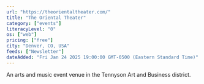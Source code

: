 ```yaml
---
url: "https://theorientaltheater.com/"
title: "The Oriental Theater"
category: ["events"]
literacyLevel: "0"
os: ["web"]
pricing: ["free"]
city: "Denver, CO, USA"
feeds: ["Newsletter"]
dateAdded: "Fri Jan 24 2025 19:00:00 GMT-0500 (Eastern Standard Time)"
---
```


An arts and music event venue in the Tennyson Art and Business district.